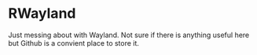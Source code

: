 # RWayland
Just messing about with Wayland. Not sure if there is anything useful here but Github is a convient place to store it.
